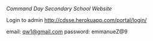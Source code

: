 *Command Day Secondary School Website*

Login to admin http://cdsse.herokuapp.com/portal/login/

email: qw1@gmail.com
password: emmanueZ@9
